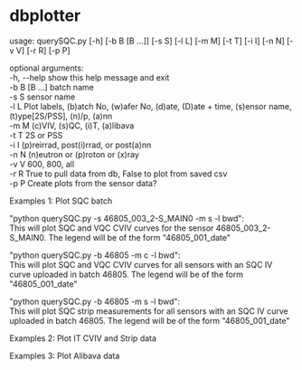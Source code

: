 # dbplotter
usage: querySQC.py [-h] [-b B [B ...]] [-s S] [-l L] [-m M] [-t T] [-i I] [-n N] [-v V] [-r R] [-p P]

optional arguments:  
  -h, --help    show this help message and exit  
  -b B [B ...]  batch name  
  -s S          sensor name  
  -l L          Plot labels, (b)atch No, (w)afer No, (d)ate, (D)ate + time, (s)ensor name, (t)ype[2S/PSS], (n)/p, (a)nn  
  -m M          (c)VIV, (s)QC, (i)T, (a)libava  
  -t T          2S or PSS  
  -i I          (p)reirrad, post(i)rrad, or post(a)nn  
  -n N          (n)eutron or (p)roton or (x)ray  
  -v V          600, 800, all  
  -r R          True to pull data from db, False to plot from saved csv  
  -p P          Create plots from the sensor data?  

Examples 1: Plot SQC batch

"python querySQC.py -s 46805_003_2-S_MAIN0 -m s -l bwd":  
This will plot SQC and VQC CVIV curves for the sensor 46805_003_2-S_MAIN0.  The legend will be of the form "46805_001_date"  

"python querySQC.py -b 46805 -m c -l bwd":  
This will plot SQC and VQC CVIV curves for all sensors with an SQC IV curve uploaded in batch 46805.  The legend will be of the form "46805_001_date"  

"python querySQC.py -b 46805 -m s -l bwd":  
This will plot SQC strip measurements for all sensors with an SQC IV curve uploaded in batch 46805.  The legend will be of the form "46805_001_date"  


Examples 2: Plot IT CVIV and Strip data


Examples 3: Plot Alibava data
